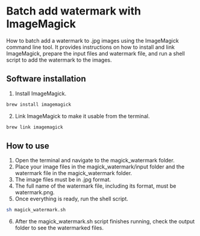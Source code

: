 # Batch add watermark with ImageMagick

How to batch add a watermark to .jpg images using the ImageMagick command line tool.
It provides instructions on how to install and link ImageMagick, prepare the input files and watermark file, and run a shell script to add the watermark to the images.

## Software installation

1. Install ImageMagick.

``` bash
brew install imagemagick
```

2. Link ImageMagick to make it usable from the terminal.

``` bash
brew link imagemagick 
```

## How to use

1. Open the terminal and navigate to the magick_watermark folder.
2. Place your image files in the magick_watermark/input folder and the watermark file in the magick_watermark folder.
3. The image files must be in .jpg format.
4. The full name of the watermark file, including its format, must be watermark.png.
5. Once everything is ready, run the shell script.

``` bash
sh magick_watermark.sh
```

6. After the magick_watermark.sh script finishes running, check the output folder to see the watermarked files.
